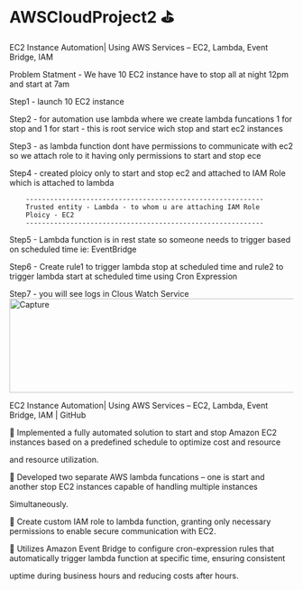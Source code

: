 # AWSCloudProject2 ⛳
EC2 Instance Automation| Using AWS Services – EC2, Lambda, Event Bridge, IAM  

Problem Statment - We have 10 EC2 instance have to stop all at night 12pm and start at 7am  


Step1 - launch 10 EC2 instance  

Step2 - for automation use lambda where we create lambda funcations 1 for stop and 1 for start - this is root service wich stop and start ec2 instances  

Step3 - as lambda function dont have permissions to communicate with ec2 so we attach role to it having only permissions to start and stop ece  

Step4 - created ploicy only to start and stop ec2 and attached to IAM Role which is attached to lambda  

        -----------------------------------------------------------
        Trusted entity - Lambda - to whom u are attaching IAM Role
        Ploicy - EC2
        -----------------------------------------------------------
Step5 - Lambda function is in rest state so someone needs to trigger based on scheduled time ie: EventBridge  

Step6 - Create rule1 to trigger lambda stop at scheduled time and  rule2 to trigger lambda start at scheduled time using Cron Expression  

Step7 - you will see logs in Clous Watch Service 
<img width="680" height="167" alt="Capture" src="https://github.com/user-attachments/assets/5b881803-e8ee-4336-9144-fdd714e72fbf" />


EC2 Instance Automation| Using AWS Services – EC2, Lambda, Event Bridge, IAM | GitHub  

	Implemented a fully automated solution to start and stop Amazon EC2 instances based on a predefined schedule to optimize cost and resource  

   and resource utilization.  
   
	Developed two separate AWS lambda funcations – one is start and another stop EC2 instances capable of handling multiple instances  

   Simultaneously.  
   
	Create custom IAM role to lambda function, granting only necessary permissions to enable secure communication with EC2.  

	Utilizes Amazon Event Bridge to configure cron-expression rules that automatically trigger lambda function at specific time, ensuring consistent   

   uptime during business hours and reducing costs after hours.
